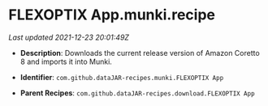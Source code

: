 # FLEXOPTIX App.munki.recipe

_Last updated 2021-12-23 20:01:49Z_

- **Description**: Downloads the current release version of Amazon Coretto 8 and imports it into Munki.

- **Identifier**: `com.github.dataJAR-recipes.munki.FLEXOPTIX App`

- **Parent Recipes**: `com.github.dataJAR-recipes.download.FLEXOPTIX App`
